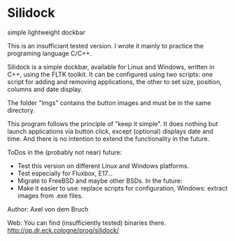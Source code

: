 Silidock
========

simple lightweight dockbar



This is an insufficiant tested version. I wrote it mainly to practice the programing language C/C++. 

Silidock is a simple dockbar, available for Linux and Windows, written in C++, using the FLTK toolkit. 
It can be configured using two scripts: one script for adding and removing applications, the other to set size, position, columns and date display. 

The folder "imgs" contains the button images and must be in the same directory. 

This program follows the principle of "keep it simple". It does nothing but launch applications via button click, except (optional) displays date and time. And there is no intention to extend the functionality in the future. 


ToDos in the (probably not near) future:
- Test this version on different Linux and Windows platforms. 
- Test especially for Fluxbox, E17... 
- Migrate to FreeBSD and maybe other BSDs. 
In the future: 
- Make it easier to use: replace scripts for configuration, Windows: extract images from .exe files. 


Author: Axel von dem Bruch

Web: 
You can find (insufficiently tested) binaries there. 
http://op.dr.eck.cologne/prog/silidock/
